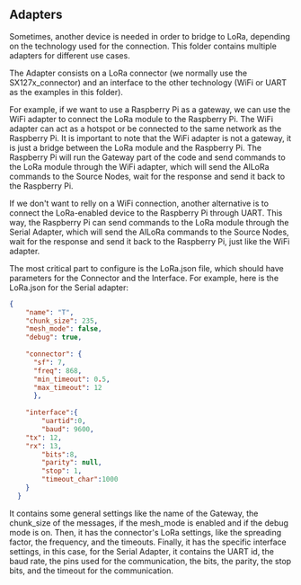 ## Adapters

Sometimes, another device is needed in order to bridge to LoRa, depending on the technology used for the connection. This folder contains multiple adapters for different use cases. 

The Adapter consists on a LoRa connector (we normally use the SX127x_connector) and an interface to the other technology (WiFi or UART as the examples in this folder).

For example, if we want to use a Raspberry Pi as a gateway, we can use the WiFi adapter to connect the LoRa module to the Raspberry Pi. The WiFi adapter can act as a hotspot or be connected to the same network as the Raspberry Pi. 
It is important to note that the WiFi adapter is not a gateway, it is just a bridge between the LoRa module and the Raspberry Pi. The Raspberry Pi will run the Gateway part of the code and send commands to the LoRa module through the WiFi adapter, which will send the AlLoRa commands to the Source Nodes, wait for the response and send it back to the Raspberry Pi.

If we don't want to relly on a WiFi connection, another alternative is to connect the LoRa-enabled device to the Raspberry Pi through UART. This way, the Raspberry Pi can send commands to the LoRa module through the Serial Adapter, which will send the AlLoRa commands to the Source Nodes, wait for the response and send it back to the Raspberry Pi, just like the WiFi adapter.

The most critical part to configure is the LoRa.json file, which should have parameters for the Connector and the Interface. For example, here is the LoRa.json for the Serial adapter:

```json
{
    "name": "T",
    "chunk_size": 235,
    "mesh_mode": false,
    "debug": true,
  
    "connector": {
      "sf": 7,
      "freq": 868,
      "min_timeout": 0.5,
      "max_timeout": 12
      },
	
	"interface":{
		"uartid":0,
		"baud": 9600,
    "tx": 12,
    "rx": 13,
		"bits":8, 
		"parity": null, 
		"stop": 1, 
		"timeout_char":1000
	}
  }
```

It contains some general settings like the name of the Gateway, the chunk_size of the messages, if the mesh_mode is enabled and if the debug mode is on. Then, it has the connector's LoRa settings, like the spreading factor, the frequency, and the timeouts. Finally, it has the specific interface settings, in this case, for the Serial Adapter, it contains the UART id, the baud rate, the pins used for the communication, the bits, the parity, the stop bits, and the timeout for the communication.